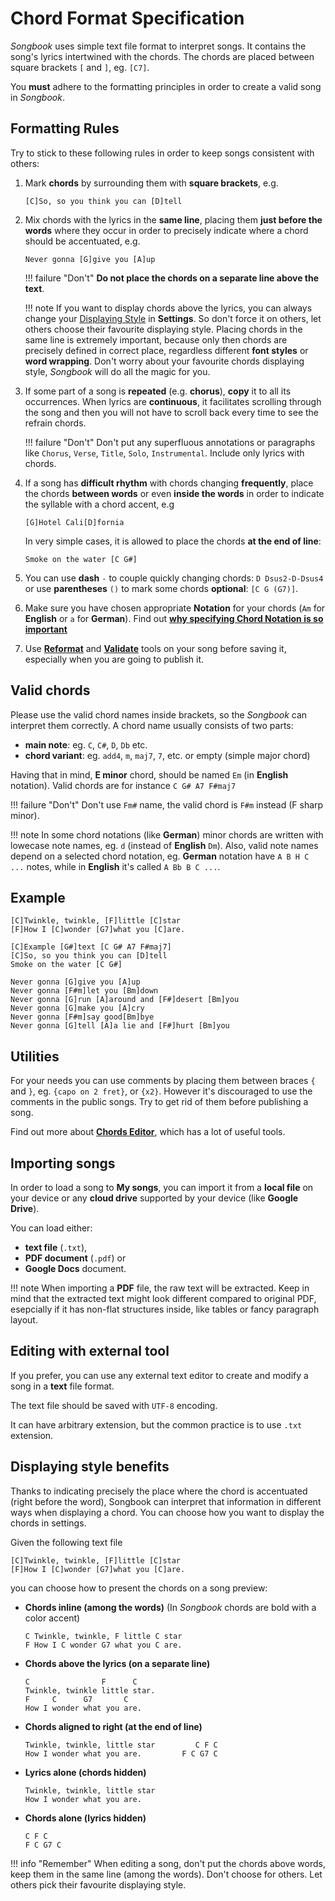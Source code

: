 # Chord Format Specification

*Songbook* uses simple text file format to interpret songs.
It contains the song's lyrics intertwined with the chords.
The chords are placed between square brackets `[` and `]`, eg. `[C7]`.

You **must** adhere to the formatting principles in order to create a valid song in *Songbook*.

## Formatting Rules
Try to stick to these following rules in order to keep songs consistent with others:

1.  Mark **chords** by surrounding them with **square brackets**, e.g.
    ```
    [C]So, so you think you can [D]tell
    ```

2.  Mix chords with the lyrics in the **same line**, placing them **just before the words** 
    where they occur in order to precisely indicate where a chord should be accentuated, e.g. 
    ```
    Never gonna [G]give you [A]up
    ```

    !!! failure "Don't"
        **Do not place the chords on a separate line above the text**.

    !!! note
        If you want to display chords above the lyrics,
        you can always change your [Displaying Style](./displaying-styles.md) in **Settings**.
        So don't force it on others, let others choose their favourite displaying style.
        Placing chords in the same line is extremely important, 
        because only then chords are precisely defined in correct place,
        regardless different **font styles** or **word wrapping**. 
        Don't worry about your favourite chords displaying style,
        *Songbook* will do all the magic for you.

3.  If some part of a song is **repeated** (e.g. **chorus**), **copy** it to all its occurrences. 
    When lyrics are **continuous**, it facilitates scrolling through the song and 
    then you will not have to scroll back every time to see the refrain chords. 

    !!! failure "Don't"
        Don't put any superfluous annotations or paragraphs
        like `Chorus`, `Verse`, `Title`, `Solo`, `Instrumental`. 
        Include only lyrics with chords.

4.  If a song has **difficult rhythm** with chords changing **frequently**,
    place the chords **between words** or even **inside the words** in order to indicate 
    the syllable with a chord accent, e.g
    ```
    [G]Hotel Cali[D]fornia
    ``` 
    In very simple cases, it is allowed to place the chords **at the end of line**:
    ```
    Smoke on the water [C G#]
    ```

5. You can use **dash** `-` to couple quickly changing chords: 
`D Dsus2-D-Dsus4` or use **parentheses** `()` to mark some chords **optional**: `[C G (G7)]`.

6.  Make sure you have chosen appropriate **Notation** for your chords
    (`Am` for **English** or `a` for **German**).
    Find out [**why specifying Chord Notation is so important**](./chord-notations.md)

7.  Use [**Reformat**](./chords-editor.md#tools) and [**Validate**](./chords-editor.md#tools)
    tools on your song before saving it, 
    especially when you are going to publish it.

## Valid chords
Please use the valid chord names inside brackets, so the *Songbook* can interpret them correctly.
A chord name usually consists of two parts:

- **main note**: eg. `C`, `C#`, `D`, `Db` etc.
- **chord variant**: eg. `add4`, `m`, `maj7`, `7`, etc. or empty (simple major chord)

Having that in mind, **E minor** chord, should be named `Em` (in **English** notation).
Valid chords are for instance `C G# A7 F#maj7`

!!! failure "Don't"
    Don't use `Fm#` name, the valid chord is `F#m` instead (F sharp minor).

!!! note
    In some chord notations (like **German**) minor chords are written with lowecase note names, eg. `d` (instead of **English** `Dm`).
    Also, valid note names depend on a selected chord notation, eg. **German** notation have `A B H C ...` notes, while in **English** it's called `A Bb B C ...`.

## Example
```
[C]Twinkle, twinkle, [F]little [C]star
[F]How I [C]wonder [G7]what you [C]are.

[C]Example [G#]text [C G# A7 F#maj7]
[C]So, so you think you can [D]tell
Smoke on the water [C G#]

Never gonna [G]give you [A]up
Never gonna [F#m]let you [Bm]down
Never gonna [G]run [A]around and [F#]desert [Bm]you
Never gonna [G]make you [A]cry
Never gonna [F#m]say good[Bm]bye
Never gonna [G]tell [A]a lie and [F#]hurt [Bm]you
```

## Utilities
For your needs you can use comments by placing them between braces `{` and `}`,
eg. `{capo on 2 fret}`, or `{x2}`.
However it's discouraged to use the comments in the public songs.
Try to get rid of them before publishing a song.

Find out more about [**Chords Editor**](./chords-editor.md), which has a lot of useful tools.

## Importing songs
In order to load a song to **My songs**,
you can import it from a **local file** on your device
or any **cloud drive** supported by your device (like **Google Drive**).

You can load either:

- **text file** (`.txt`),
- **PDF document** (`.pdf`) or
- **Google Docs** document.

!!! note
    When importing a **PDF** file, the raw text will be extracted.
    Keep in mind that the extracted text might look different compared to original PDF,
    esepcially if it has non-flat structures inside, like tables or fancy paragraph layout.

## Editing with external tool
If you prefer, you can use any external text editor to create and modify a song in a **text** file format.

The text file should be saved with `UTF-8` encoding.

It can have arbitrary extension, but the common practice is to use `.txt` extension.

## Displaying style benefits
Thanks to indicating precisely the place where the chord is accentuated (right before the word),
Songbook can interpret that information in different ways when displaying a chord.
You can choose how you want to display the chords in settings.

Given the following text file
```
[C]Twinkle, twinkle, [F]little [C]star
[F]How I [C]wonder [G7]what you [C]are.
```

you can choose how to present the chords on a song preview:

- **Chords inline (among the words)** (In *Songbook* chords are bold with a color accent)
    ```
    C Twinkle, twinkle, F little C star
    F How I C wonder G7 what you C are.
    ```

- **Chords above the lyrics (on a separate line)**
    ```
    C                F      C
    Twinkle, twinkle little star.
    F     C      G7       C
    How I wonder what you are.
    ```

- **Chords aligned to right (at the end of line)**
    ```
    Twinkle, twinkle, little star         C F C
    How I wonder what you are.         F C G7 C
    ```

- **Lyrics alone (chords hidden)**
    ```
    Twinkle, twinkle, little star
    How I wonder what you are.
    ```

- **Chords alone (lyrics hidden)**
    ```
    C F C
    F C G7 C
    ```

!!! info "Remember"
    When editing a song, don't put the chords above words, keep them in the same line (among the words).
    Don't choose for others.
    Let others pick their favourite displaying style.
